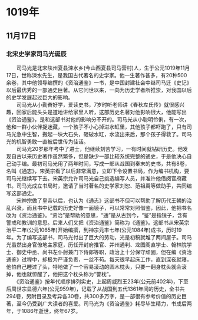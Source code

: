 # 1019年
## 11月17日
### 北宋史学家司马光诞辰
　　司马光是北宋陕州夏县涑水乡(今山西夏县司马营村)人，生于公元1019年11月17日，世称涑水先生，是我国古代著名的史学家。他一生著作甚多，有20种500余卷，其中他领导编撰的《资治通鉴》一书，是中国封建社会中继司马迁《史记》以后最优秀的一部通史巨著。从它问世以来，一向为历史学者所推崇，对我国以后的史学发展起过巨大的影响。<br>　　司马光从小勤奋好学，爱读史书，7岁时听老师讲《春秋左氏传》就很感兴趣，回家后能头头是道地讲给家里人听，这部历史名著对他影响很大，他能写出《资治通鉴》，是和这部书对他的影响分不开的。司马光从小聪明伶俐，有一次，他和一群小伙伴捉迷藏，一个孩子不小心掉进水缸里，其他孩子都吓跑了，只有司马光急中生智，搬起一块大石头，砸破水缸，水流出来后，那个孩子得救了。司马光的机智勇敢一直被后世传为佳话。<br>　　司马光20岁那年考中了进士，他继续刻苦学习，一有时间就钻研历史。他发现自古以来历史著作虽然繁多，但是缺少一部比较系统完整的通史，于是他决心自己动手编。最初司马光用了两年时间，写成一部从战国到秦末的史书，共有8卷，名叫《通志》，宋英宗看了以后非常满意，立即下令设置书局，作为编书机构，要司马光继续写下去。宋英宗允许司马光自己挑选编写人员，并准许他借阅官府藏书。司马光成立书局时，邀请了当时著名的史学家刘恕、范祖禹等做助手，共同编写这部通史。<br>　　宋神宗做了皇帝以后，也认为《通志》这部书不但可以帮助了解历代王朝的治乱兴衰，而且书中记载的历史好像一面镜子，可以常常对照借鉴，因此，他把书名改为《资治通鉴》。“资治”是帮助的意思，“通”是从古到今，“鉴”是指镜子，含有警戒和教训的意思。后来人们又把《资治通鉴》简称为《通鉴》。这部书从宋英宗治平二年(公元1065年)开始编撰，到神宗元丰七年(公元1084年)成书，历时19年。为了编写这部书，司马光付出了巨大的劳动，光是初稿就堆了两间屋子。司马光虽然出身官僚地主家庭，历任开封府推官、并州通判、龙图阁直学士、翰林院学士、御史中丞、尚书左仆射兼门下侍郎等职，政治上十分保守顽固，但在编《资治通鉴》过程中，却极为严谨负责，一丝不苟。每天很早起床工作，直到深夜就寝，他怕自己睡过了头，特地做了一个容易滚动的圆木枕头，只要一翻身枕头就会滚掉，他也就惊醒了，他把这个枕头称为“警枕”。<br>　　《资治通鉴》按年代顺序排列实史，上起周威烈王23年(公元前402年)，下至后周世宗显德六年(公元959年)，记载了从战国到五代1361年间的历史，全书共294卷，另附目录及考异各30卷，共300多万字，是一部很有参考价值的历史巨著，至今仍受到广大读者的喜爱。司马光为《资治通鉴》耗尽毕生精力，书成后两年，于1086年逝世，终年67岁。
<comment/>